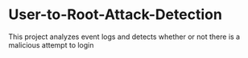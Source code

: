 # User-to-Root-Attack-Detection

This project analyzes event logs and detects whether or not there is a malicious attempt to login
